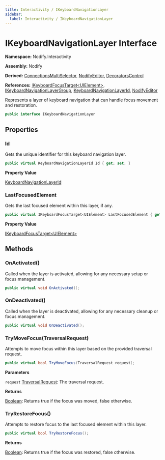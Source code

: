 ```yaml
---
title: Interactivity / IKeyboardNavigationLayer
sidebar:
  label: Interactivity / IKeyboardNavigationLayer
---
```


# IKeyboardNavigationLayer Interface  
  
**Namespace:** Nodify.Interactivity  
  
**Assembly:** Nodify  
  
**Derived:** [ConnectionsMultiSelector](Nodify_ConnectionsMultiSelector), [NodifyEditor](Nodify_NodifyEditor), [DecoratorsControl](Nodify_DecoratorsControl)  
  
**References:** [IKeyboardFocusTarget\<UIElement\>](Nodify_Interactivity_IKeyboardFocusTarget_TElement_), [IKeyboardNavigationLayerGroup](Nodify_Interactivity_IKeyboardNavigationLayerGroup), [KeyboardNavigationLayerId](Nodify_Interactivity_KeyboardNavigationLayerId), [NodifyEditor](Nodify_NodifyEditor)  
  
Represents a layer of keyboard navigation that can handle focus movement and restoration.  
  
```csharp  
public interface IKeyboardNavigationLayer  
```  
  
## Properties  
  
### Id  
  
Gets the unique identifier for this keyboard navigation layer.  
  
```csharp  
public virtual KeyboardNavigationLayerId Id { get; set; }  
```  
  
**Property Value**  
  
[KeyboardNavigationLayerId](Nodify_Interactivity_KeyboardNavigationLayerId)  
  
### LastFocusedElement  
  
Gets the last focused element within this layer, if any.  
  
```csharp  
public virtual IKeyboardFocusTarget<UIElement> LastFocusedElement { get; set; }  
```  
  
**Property Value**  
  
[IKeyboardFocusTarget\<UIElement\>](Nodify_Interactivity_IKeyboardFocusTarget_TElement_)  
  
## Methods  
  
### OnActivated()  
  
Called when the layer is activated, allowing for any necessary setup or focus management.  
  
```csharp  
public virtual void OnActivated();  
```  
  
### OnDeactivated()  
  
Called when the layer is deactivated, allowing for any necessary cleanup or focus management.  
  
```csharp  
public virtual void OnDeactivated();  
```  
  
### TryMoveFocus(TraversalRequest)  
  
Attempts to move focus within this layer based on the provided traversal request.  
  
```csharp  
public virtual bool TryMoveFocus(TraversalRequest request);  
```  
  
**Parameters**  
  
`request` [TraversalRequest](https://docs.microsoft.com/en-us/dotnet/api/System.Windows.Input.TraversalRequest): The traversal request.  
  
**Returns**  
  
[Boolean](https://docs.microsoft.com/en-us/dotnet/api/System.Boolean): Returns true if the focus was moved, false otherwise.  
  
### TryRestoreFocus()  
  
Attempts to restore focus to the last focused element within this layer.  
  
```csharp  
public virtual bool TryRestoreFocus();  
```  
  
**Returns**  
  
[Boolean](https://docs.microsoft.com/en-us/dotnet/api/System.Boolean): Returns true if the focus was restored, false otherwise.  
  

